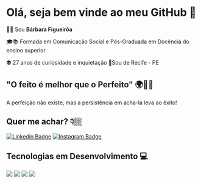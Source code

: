 # Olá, seja bem vinde ao meu GitHub 👋

👩🏼 Sou **Bárbara Figueirôa** 

🎓📚 Formada em Comunicação Social e Pós-Graduada em Docência do ensino superior 

👽 27 anos de curiosidade e inquietação 
📍Sou de Recife - PE


## "O feito é melhor que o Perfeito" 🌍🌠🧠
A perfeição não existe, mas a persistência em acha-la leva ao êxito!

## Quer me achar? 👇🏼
[![Linkedin Badge](https://img.shields.io/badge/-LinkedIn-blue?style=flat-square&logo=Linkedin&logoColor=white&link=https://www.linkedin.com/in/barbara-figueiroa/)](https://www.linkedin.com/in/barbara-figueiroa/) [![Instagram Badge](https://img.shields.io/badge/-Instagram-violet?style=flat-square&logo=Instagram&logoColor=white&link=https://https://www.instagram.com/diariodeumadev_/)](https://www.instagram.com/diariodeumadev_/) 
## Tecnologias em Desenvolvimento 💻



<img src="https://img.shields.io/badge/-JavaScript-eed718?style=flat&logo=javascript&logoColor=ffffff"> <img src="https://img.shields.io/badge/-Node.js-3C873A?style=flat&logo=Node.js&logoColor=white"> <img src = "https://img.shields.io/badge/-HTML5-E34F26?style=flat&logo=html5&logoColor=white">
<img src = "https://img.shields.io/badge/-CSS3-1572B6?style=flat&logo=css3&logoColor=white">

